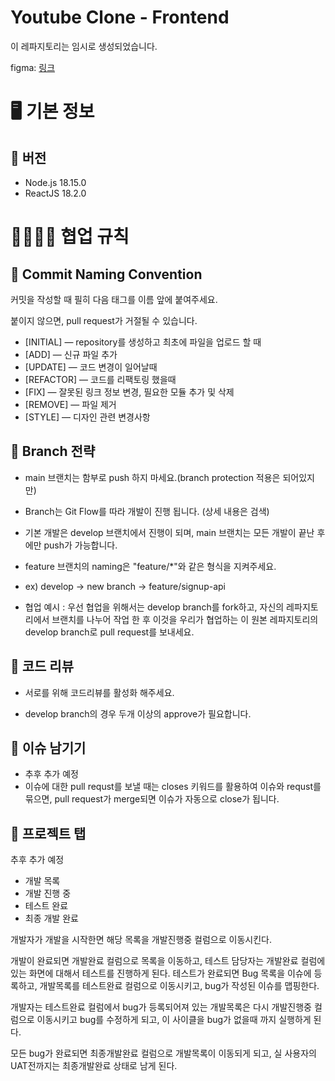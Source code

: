 # Youtube Clone - Frontend
이 레파지토리는 임시로 생성되었습니다.

figma: [링크](https://www.figma.com/file/2uYtkweyAtBjYd1vBwotE5/Youtube-Clone-Coding-UI)

# 🖥️ 기본 정보

## 📍 버전

- Node.js 18.15.0
- ReactJS 18.2.0

# 👨‍👨‍👧‍👦 협업 규칙
## 📍 Commit Naming Convention

커밋을 작성할 때 필히 다음 태그를 이름 앞에 붙여주세요.

붙이지 않으면, pull request가 거절될 수 있습니다.

- [INITIAL] — repository를 생성하고 최초에 파일을 업로드 할 때
- [ADD] — 신규 파일 추가
- [UPDATE] — 코드 변경이 일어날때
- [REFACTOR] — 코드를 리팩토링 했을때
- [FIX] — 잘못된 링크 정보 변경, 필요한 모듈 추가 및 삭제
- [REMOVE] — 파일 제거
- [STYLE] — 디자인 관련 변경사항
  
## 📍 Branch 전략
- main 브랜치는 함부로 push 하지 마세요.(branch protection 적용은 되어있지만)

- Branch는 Git Flow를 따라 개발이 진행 됩니다. (상세 내용은 검색)

- 기본 개발은 develop 브랜치에서 진행이 되며, main 브랜치는 모든 개발이 끝난 후에만 push가 가능합니다.

- feature 브랜치의 naming은 "feature/*"와 같은 형식을 지켜주세요.

- ex) develop -> new branch -> feature/signup-api

- 협업 예시 : 우선 협업을 위해서는 develop branch를 fork하고, 자신의 레파지토리에서 브랜치를 나누어 작업 한 후 이것을 우리가 협업하는 이 원본 레파지토리의 develop branch로 pull request를 보내세요.

## 📍 코드 리뷰

- 서로를 위해 코드리뷰를 활성화 해주세요.

- develop branch의 경우 두개 이상의 approve가 필요합니다.

## 📍 이슈 남기기
- 추후 추가 예정
- 이슈에 대한 pull requst를 보낼 때는 closes 키워드를 활용하여 이슈와 requst를 묶으면, pull request가 merge되면 이슈가 자동으로 close가 됩니다.

## 📍 프로젝트 탭
추후 추가 예정
- 개발 목록
- 개발 진행 중
- 테스트 완료
- 최종 개발 완료

개발자가 개발을 시작한면 해당 목록을 개발진행중 컬럼으로 이동시킨다.

개발이 완료되면 개발완료 컬럼으로 목록을 이동하고, 테스트 담당자는 개발완료 컬럼에 있는 화면에 대해서 테스트를 진행하게 된다. 테스트가 완료되면 Bug 목록을 이슈에 등록하고, 개발목록를 테스트완료 컬럼으로 이동시키고, bug가 작성된 이슈를 맵핑한다.

개발자는 테스트완료 컬럼에서 bug가 등록되어져 있는 개발목록은 다시 개발진행중 컬럼으로 이동시키고 bug를 수정하게 되고, 이 사이클을 bug가 없을때 까지 실행하게 된다.

모든 bug가 완료되면 최종개발완료 컬럼으로 개발목록이 이동되게 되고, 실 사용자의 UAT전까지는 최종개발완료 상태로 남게 된다.
